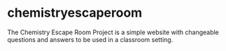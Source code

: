# chemistryescaperoom

The Chemistry Escape Room Project is a simple website with changeable questions and answers to be used in a classroom setting.
